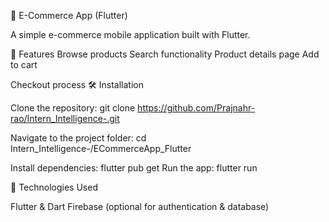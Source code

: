 🛒 E-Commerce App (Flutter)

A simple e-commerce mobile application built with Flutter.

📌 Features
Browse products
Search functionality
Product details page
Add to cart

Checkout process
🛠️ Installation

Clone the repository:
git clone https://github.com/Prajnahr-rao/Intern_Intelligence-.git

Navigate to the project folder:
cd Intern_Intelligence-/ECommerceApp_Flutter

Install dependencies:
flutter pub get
Run the app:
flutter run

🚀 Technologies Used

Flutter & Dart
Firebase (optional for authentication & database)
